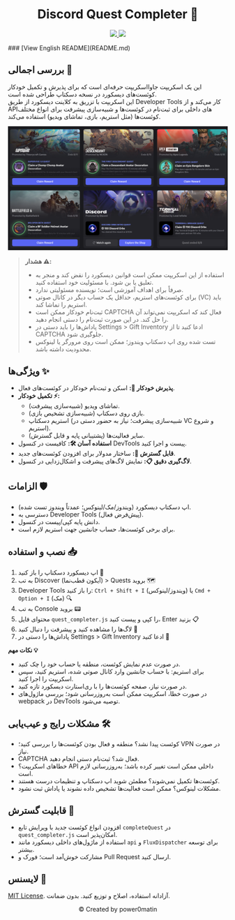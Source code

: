 <h1 align="center">Discord Quest Completer 🚀</h1>
<p align="center">
  <a href="#">
        <img src="https://badges.strrl.dev/visits/power0matin/discord-quest-auto-completer?style=flat&labelColor=333333&logoColor=E7E7E7&label=Visits&logo=github" />
  </a>
  <a href="#">
    <img src="https://img.shields.io/github/stars/power0matin/discord-quest-auto-completer?style=flat&labelColor=333333&logoColor=E7E7E7&color=EEAA00&label=Stars&logo=github"/>
  </a>
</p>
### [View English README](README.md) <!-- این لینک را به آدرس واقعی README انگلیسی تغییر بدهید -->

## بررسی اجمالی 📝

این یک اسکریپت جاوااسکریپت حرفه‌ای است که برای پذیرش و تکمیل خودکار کوئست‌های دیسکورد در نسخه دسکتاپ طراحی شده است.  
این اسکریپت با تزریق به کلاینت دیسکورد از طریق Developer Tools کار می‌کند و از APIهای داخلی برای ثبت‌نام در کوئست‌ها و شبیه‌سازی پیشرفت برای انواع مختلف کوئست‌ها (مثل استریم، بازی، تماشای ویدیو) استفاده می‌کند.

![Quests Completed](assets/quest-completed.png)

> **هشدار ⚠️:**
>
> - استفاده از این اسکریپت ممکن است قوانین دیسکورد را نقض کند و منجر به تعلیق یا بن شود. با مسئولیت خود استفاده کنید.
> - صرفاً برای اهداف آموزشی است؛ نویسنده مسئولیتی ندارد.
> - برای کوئست‌های استریم، حداقل یک حساب دیگر در کانال صوتی (VC) باید استریم را تماشا کند.
> - ثبت‌نام خودکار ممکن است CAPTCHA فعال کند که اسکریپت نمی‌تواند آن را حل کند. در این صورت ثبت‌نام را دستی انجام دهید.
> - پاداش‌ها را باید دستی در Settings > Gift Inventory ادعا کنید تا از CAPTCHA جلوگیری شود.
> - تست شده روی اپ دسکتاپ ویندوز؛ ممکن است روی مرورگر یا لینوکس محدودیت داشته باشد.

## ویژگی‌ها ✨

- **پذیرش خودکار 🤖:** اسکن و ثبت‌نام خودکار در کوئست‌های فعال.
- **تکمیل خودکار ⚡:**
  - تماشای ویدیو (شبیه‌سازی پیشرفت).
  - بازی روی دسکتاپ (شبیه‌سازی تشخیص بازی).
  - استریم دسکتاپ (شبیه‌سازی پیشرفت؛ نیاز به حضور دستی در VC و شروع استریم).
  - سایر فعالیت‌ها (پشتیبانی پایه و قابل گسترش).
- **استفاده آسان 🛠️:** کافیست در کنسول DevTools پیست و اجرا کنید.
- **قابل گسترش 🔧:** ساختار مدولار برای افزودن کوئست‌های جدید.
- **لاگ‌گیری دقیق 📋:** نمایش لاگ‌های پیشرفت و اشکال‌زدایی در کنسول.

## الزامات 🛡️

- اپ دسکتاپ دیسکورد (ویندوز/مک/لینوکس؛ عمدتاً ویندوز تست شده).
- دسترسی به Developer Tools (پیش‌فرض فعال).
- دانش پایه کپی/پیست در کنسول.
- برای برخی کوئست‌ها، حساب جانشین جهت استریم لازم است.

## نصب و استفاده 📥

1. اپ دیسکورد دسکتاپ را باز کنید 🔵
2. به تب Discover (آیکون قطب‌نما) > Quests بروید 🗺️
3. Developer Tools را باز کنید: `Ctrl + Shift + I` (ویندوز/لینوکس) یا `Cmd + Option + I` (مک) 🔍
4. به تب Console بروید 📟
5. محتوای فایل `quest_completer.js` را کپی و پیست کنید، Enter بزنید 📋
6. لاگ‌ها را مشاهده کنید و پیشرفت را دنبال کنید 👀
7. پاداش‌ها را دستی در Settings > Gift Inventory ادعا کنید 🎁

**نکات مهم 💡**

- در صورت عدم نمایش کوئست، منطقه یا حساب خود را چک کنید.
- برای استریم: با حساب جانشین وارد کانال صوتی شده، استریم کنید، سپس اسکریپت را اجرا کنید.
- در صورت نیاز، صفحه کوئست‌ها را با ری‌استارت دیسکورد تازه کنید.
- در صورت خطا، اسکریپت ممکن است به‌روزرسانی شود؛ بررسی ماژول‌های webpack در DevTools توصیه می‌شود.

## مشکلات رایج و عیب‌یابی 🛠️

- کوئست پیدا نشد؟ منطقه و فعال بودن کوئست‌ها را بررسی کنید؛ VPN در صورت نیاز.
- CAPTCHA فعال شد؟ ثبت‌نام دستی انجام دهید.
- خطاهای اسکریپت؟ API داخلی ممکن است تغییر کرده باشد؛ به‌روزرسانی لازم است.
- کوئست‌ها تکمیل نمی‌شوند؟ مطمئن شوید اپ دسکتاپ و تنظیمات درست هستند.
- مشکلات لینوکس؟ ممکن است فعالیت‌ها تشخیص داده نشوند یا پاداش ثبت نشود.

## قابلیت گسترش 🔄

- افزودن انواع کوئست جدید با ویرایش تابع `completeQuest` در `quest_completer.js` امکان‌پذیر است.
- استفاده از ماژول‌های داخلی دیسکورد مانند `api` و `FluxDispatcher` برای توسعه بیشتر.
- مشارکت خوش‌آمد است؛ فورک و Pull Request ارسال کنید.

## لایسنس 📜

[MIT License](LICENSE). آزادانه استفاده، اصلاح و توزیع کنید. بدون ضمانت.

<p align="center">
&#169 Created by power0matin
</p>
